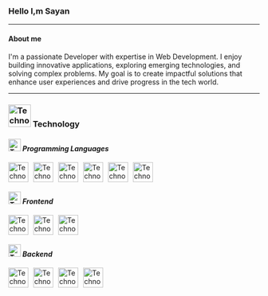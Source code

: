 ### Hello I,m Sayan

---

#### **About me**

I'm a passionate Developer with expertise in Web Development. I enjoy building innovative applications, exploring emerging technologies, and solving complex problems. My goal is to create impactful solutions that enhance user experiences and drive progress in the tech world.

---

### <img src="https://cdn-icons-png.flaticon.com/128/1087/1087815.png" alt="Technology" width="45" height="45"> **Technology**

#### ***<img src="https://cdn-icons-png.flaticon.com/128/2703/2703928.png" alt="Technology" width="25" height="25"> Programming Languages***


<div style="display: flex; align-items: center; gap: 10px;">
<img src="https://cdn-icons-png.flaticon.com/128/5968/5968350.png" alt="Technology" width="40" height="40">
<img src="https://cdn-icons-png.flaticon.com/128/5968/5968292.png" alt="Technology" width="40" height="40">
<img src="https://img.icons8.com/?size=512&id=40670&format=png" alt="Technology" width="40" height="40">
<img src="https://cdn-icons-png.flaticon.com/128/6132/6132222.png" alt="Technology" width="40" height="40">
<img src="https://cdn-icons-png.flaticon.com/128/5968/5968332.png" alt="Technology" width="40" height="40">
<img src="https://img.icons8.com/?size=96&id=13679&format=png" alt="Technology" width="40" height="40">
</div>

#### ***<img src="https://cdn-icons-png.flaticon.com/128/1541/1541399.png" alt="Technology" width="25" height="25"> Frontend***
<div style="display: flex; align-items: center; gap: 10px;">
<img src="https://cdn-icons-png.flaticon.com/128/15484/15484268.png" alt="Technology" width="40" height="40">
<img src="https://img.icons8.com/?size=96&id=x7XMNGh2vdqA&format=png" alt="Technology" width="40" height="40">
<img src="https://img.icons8.com/?size=96&id=EzPCiQUqWWEa&format=png" alt="Technology" width="40" height="40">
</div>

#### ***<img src="https://cdn-icons-png.flaticon.com/128/9095/9095073.png" alt="Technology" width="25" height="25"> Backend***
<div style="display: flex; align-items: center; gap: 10px;">
<img src="https://img.icons8.com/?size=100&id=kg46nzoJrmTR&format=png" alt="Technology" width="40" height="40">
<img src="https://static.djangoproject.com/img/logos/django-logo-negative.png" alt="Technology" height="40">
<img src="https://cdn.brandfetch.io/idm9RBBGnw/w/600/h/265/theme/dark/logo.png?c=1bxid64Mup7aczewSAYMX&t=1735159883465" alt="Technology" height="40" >
<img src="https://img.icons8.com/?size=96&id=54087&format=png" alt="Technology" height="40">
</div>
<!-- <img src="" alt="Technology" width="40" height="40"> -->
